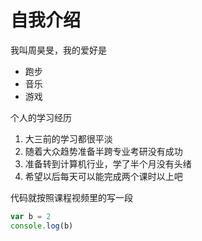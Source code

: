 # 自我介绍

我叫周昊旻，我的爱好是

* 跑步
* 音乐
* 游戏

个人的学习经历

1. 大三前的学习都很平淡
2. 随着大众趋势准备半跨专业考研没有成功
3. 准备转到计算机行业，学了半个月没有头绪
4. 希望以后每天可以能完成两个课时以上吧

代码就按照课程视频里的写一段

```javascript
var b = 2
console.log(b)
```
